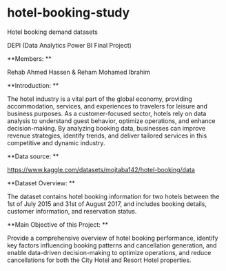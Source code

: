 # hotel-booking-study
Hotel booking demand datasets

DEPI (Data Analytics Power BI Final Project)

**Members: **

Rehab Ahmed Hassen & Reham Mohamed Ibrahim  

**Introduction:  **

The hotel industry is a vital part of the global economy, providing accommodation, services, and experiences to travelers for leisure and business purposes. As a customer-focused sector, hotels rely on data analysis to understand guest behavior, optimize operations, and enhance decision-making. By analyzing booking data, businesses can improve revenue strategies, identify trends, and deliver tailored services in this competitive and dynamic industry. 

**Data source:  **

https://www.kaggle.com/datasets/mojtaba142/hotel-booking/data  

**Dataset Overview: **

The dataset contains hotel booking information for two hotels between the 1st of July 2015 and 31st of August 2017, and includes booking details, customer information, and reservation status. 

**Main Objective of this Project:  **

Provide a comprehensive overview of hotel booking performance, identify key factors influencing booking patterns and cancellation generation, and enable data-driven decision-making to optimize operations, and reduce cancellations for both the City Hotel and Resort Hotel properties. 
